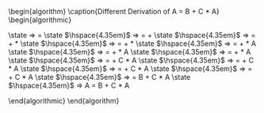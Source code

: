 \begin{algorithm}
\caption{Different Derivation of A = B + C * A}
\begin{algorithmic}

\state <assign> => <id> = <expr>
\state $\hspace{4.35em}$ => <id> = <expr> + <term>
\state $\hspace{4.35em}$ => <id> = <expr> + <term> * <factor>
\state $\hspace{4.35em}$ => <id> = <expr> + <term> * <id>
\state $\hspace{4.35em}$ => <id> = <expr> + <term> * A
\state $\hspace{4.35em}$ => <id> = <expr> + <factor> * A
\state $\hspace{4.35em}$ => <id> = <expr> + <id> * A
\state $\hspace{4.35em}$ => <id> = <expr> + C * A
\state $\hspace{4.35em}$ => <id> = <term> + C * A
\state $\hspace{4.35em}$ => <id> = <factor> + C * A
\state $\hspace{4.35em}$ => <id> = <id> + C * A
\state $\hspace{4.35em}$ => <id> = B + C * A
\state $\hspace{4.35em}$ => A = B + C * A

\end{algorithmic}
\end{algorithm}
